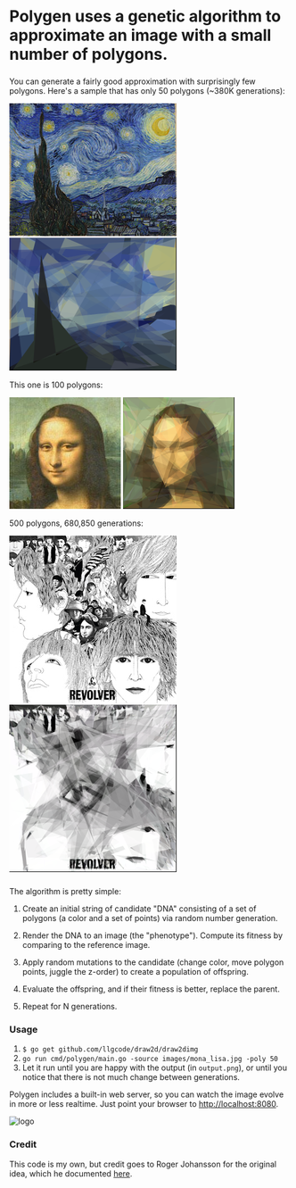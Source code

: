 # Polygen uses a genetic algorithm to approximate an image with a small number of polygons.

###

You can generate a fairly good approximation with surprisingly few polygons. Here's a sample that
has only 50 polygons (~380K generations):

![starry-night](https://github.com/armhold/polygen/blob/master/images/starry.jpg "starry night (orig)")
![starry-night 50 polygons](https://github.com/armhold/polygen/blob/master/images/starry-50-polygons.png "starry night (50 polygons)")

This one is 100 polygons:

![mona-lisa](https://github.com/armhold/polygen/blob/master/images/mona_lisa.jpg "mona lisa (orig)")
![mona-lisa 100 polygons](https://github.com/armhold/polygen/blob/master/images/mona_lisa-100-polygons.png "mona lisa (100 polygons)")


500 polygons, 680,850 generations:

![revolver](https://github.com/armhold/polygen/blob/master/images/Revolver.jpg "revolver thumbnail(orig)")
![revolver 500 polygons](https://github.com/armhold/polygen/blob/master/images/revolver-500-out.png "revolver thumbnail (500 polygons)")

###

The algorithm is pretty simple:

1. Create an initial string of candidate "DNA" consisting of a set of polygons (a color and a set of points) 
via random number generation. 

1. Render the DNA to an image (the "phenotype"). Compute its fitness by comparing to the reference image.

1. Apply random mutations to the candidate (change color, move polygon points, juggle the z-order) to 
create a population of offspring.

1. Evaluate the offspring, and if their fitness is better, replace the parent.

1. Repeat for N generations.


### Usage

1. `$ go get github.com/llgcode/draw2d/draw2dimg`
1. `go run cmd/polygen/main.go -source images/mona_lisa.jpg -poly 50`
1. Let it run until you are happy with the output (in `output.png`), or until you notice that there is not much change
between generations.


Polygen includes a built-in web server, so you can watch the image evolve in more or less realtime.
Just point your browser to [http://localhost:8080](http://localhost:8080).


![logo](https://github.com/armhold/polygen/blob/master/images/logo.gif "polygen Logo")

###


### Credit

This code is my own, but credit goes to Roger Johansson for the original idea,
which he documented [here](http://rogeralsing.com/2008/12/07/genetic-programming-evolution-of-mona-lisa). 

